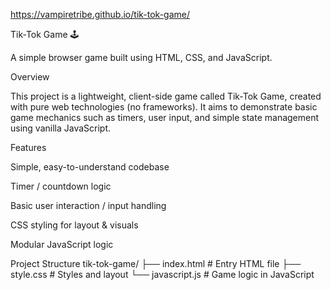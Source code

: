 
https://vampiretribe.github.io/tik-tok-game/

Tik-Tok Game 🕹️

A simple browser game built using HTML, CSS, and JavaScript.

Overview

This project is a lightweight, client-side game called Tik-Tok Game, created with pure web technologies (no frameworks). It aims to demonstrate basic game mechanics such as timers, user input, and simple state management using vanilla JavaScript.

Features

Simple, easy-to-understand codebase

Timer / countdown logic

Basic user interaction / input handling

CSS styling for layout & visuals

Modular JavaScript logic

Project Structure
tik-tok-game/
├── index.html        # Entry HTML file
├── style.css         # Styles and layout
└── javascript.js     # Game logic in JavaScript
